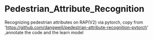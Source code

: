 # Pedestrian_Attribute_Recognition
Recognizing pedestrian attributes on RAP(V2) via pytorch, copy from 'https://github.com/dangweili/pedestrian-attribute-recognition-pytorch' ,annotate the code and the learn model 

